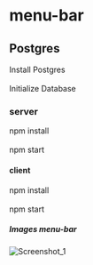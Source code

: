 # menu-bar

## Postgres
Install Postgres <br /> <br />
Initialize Database <br />

### server
npm install  <br /> <br />
npm start <br />
#### client
npm install <br /> <br />
npm start <br />



##### Images menu-bar
![Screenshot_1](https://user-images.githubusercontent.com/42339397/108631711-9f2d8e00-7484-11eb-8234-fa637d59d717.png)
